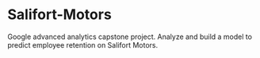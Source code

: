 # Salifort-Motors
Google advanced analytics capstone project. Analyze and build a model to predict employee retention on Salifort Motors.
